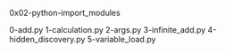 0x02-python-import_modules


0-add.py
1-calculation.py
2-args.py
3-infinite_add.py
4-hidden_discovery.py
5-variable_load.py
